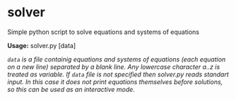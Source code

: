 # solver
Simple python script to solve equations and systems of equations

**Usage:** solver.py [data]

_`data` is a file containig equations and systems of equations (each equation on a new line) separated by a blank line. Any lowercase character a..z is treated as variable. If `data` file is not specified then solver.py reads standart input. In this case it does not print equations themselves before solutions, so this can be used as an interactive mode._
    
